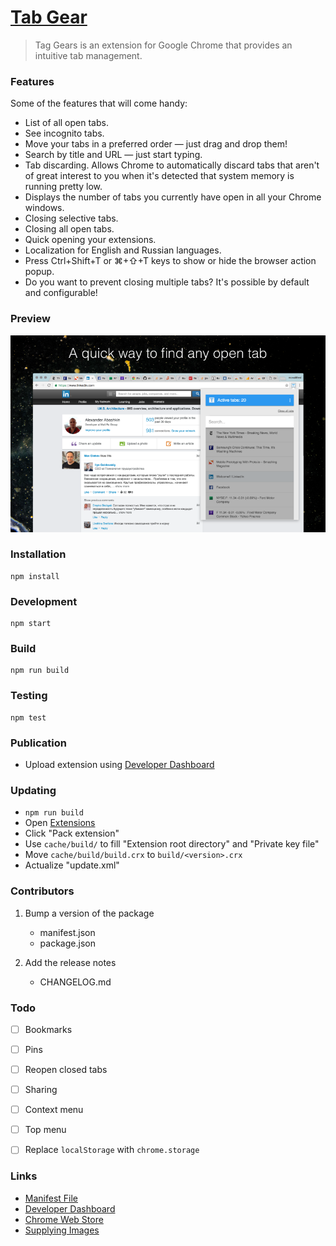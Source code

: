 # [Tab Gear](https://chrome.google.com/webstore/detail/tab-gear/almpknjjcngnpimhjmcfgiafmfcdjfae?hl=en-US)

> Tag Gears is an extension for Google Chrome that provides an intuitive tab management.

### Features

Some of the features that will come handy:

* List of all open tabs.
* See incognito tabs.
* Move your tabs in a preferred order — just drag and drop them!
* Search by title and URL — just start typing.
* Tab discarding. Allows Chrome to automatically discard tabs that aren't of great interest to you when it's detected that system memory is running pretty low.
* Displays the number of tabs you currently have open in all your Chrome windows.
* Closing selective tabs.
* Closing all open tabs.
* Quick opening your extensions.
* Localization for English and Russian languages.
* Press Ctrl+Shift+T or ⌘+⇧+T keys to show or hide the browser action popup.
* Do you want to prevent closing multiple tabs? It's possible by default and configurable!


### Preview

![List](./files/promo/preview.png)


### Installation

```
npm install
```

### Development

```
npm start
```

### Build

```
npm run build
```

### Testing

```
npm test
```

### Publication

* Upload extension using [Developer Dashboard](https://chrome.google.com/webstore/developer)


### Updating

* `npm run build`
* Open [Extensions](chrome://extensions/)
* Click "Pack extension"
* Use `cache/build/` to fill "Extension root directory" and "Private key file"
* Move `cache/build/build.crx` to `build/<version>.crx`
* Actualize "update.xml"


### Contributors

1. Bump a version of the package
	* manifest.json
	* package.json

2. Add the release notes
	* CHANGELOG.md


### Todo

- [ ] Bookmarks
- [ ] Pins
- [ ] Reopen closed tabs
- [ ] Sharing
- [ ] Context menu
- [ ] Top menu
- [ ] Replace `localStorage` with `chrome.storage`


### Links

* [Manifest File](https://developer.chrome.com/extensions/manifest)
* [Developer Dashboard](https://chrome.google.com/webstore/developer)
* [Chrome Web Store](https://chrome.google.com/webstore/category/extensions)
* [Supplying Images](https://developer.chrome.com/webstore/images)
